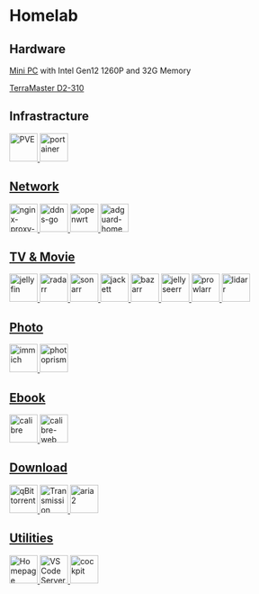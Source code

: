 # Homelab

## Hardware

[Mini PC](https://www.bilibili.com/video/BV1sM4y1b75T/) with Intel Gen12 1260P and 32G Memory

[TerraMaster D2-310](https://www.terra-master.com/uk/products/homesoho-das/d2-310.html)

## Infrastracture
<a href="https://pve.proxmox.com/"><img src="https://cdn.jsdelivr.net/gh/walkxcode/dashboard-icons/png/proxmox.png" alt="PVE" height="50">
<a href="https://www.portainer.io/"><img src="https://cdn.jsdelivr.net/gh/walkxcode/dashboard-icons/png/portainer.png" alt="portainer" height="50">

## Network
<a href="portainer/nginx/yaml"><img src="https://cdn.jsdelivr.net/gh/walkxcode/dashboard-icons/png/nginx-proxy-manager.png" alt="nginx-proxy-manager" height="50">
<a href="portainer/ddns-go.yaml"><img src="https://cdn.jsdelivr.net/gh/jeessy2/ddns-go/favicon.ico" alt="ddns-go" height="50">
<a href="https://adguard.com/"><img src="https://cdn.jsdelivr.net/gh/walkxcode/dashboard-icons/png/openwrt.png" alt="openwrt" height="50">
<a href="https://openwrt.org/"><img src="https://cdn.jsdelivr.net/gh/walkxcode/dashboard-icons/png/adguard-home.png" alt="adguard-home" height="50">

## TV & Movie
<a href="https://jellyfin.org/"><img src="https://cdn.jsdelivr.net/gh/walkxcode/dashboard-icons/png/jellyfin.png" alt="jellyfin" height="50">
<a href="portainer/servarr.yaml"><img src="https://cdn.jsdelivr.net/gh/walkxcode/dashboard-icons/png/radarr.png" alt="radarr" height="50">
<a href="portainer/servarr.yaml"><img src="https://cdn.jsdelivr.net/gh/walkxcode/dashboard-icons/png/sonarr.png" alt="sonarr" height="50">
<a href="portainer/servarr.yaml"><img src="https://cdn.jsdelivr.net/gh/walkxcode/dashboard-icons/png/jackett.png" alt="jackett" height="50">
<a href="portainer/servarr.yaml"><img src="https://cdn.jsdelivr.net/gh/walkxcode/dashboard-icons/png/bazarr.png" alt="bazarr" height="50">
<a href="portainer/servarr.yaml"><img src="https://cdn.jsdelivr.net/gh/walkxcode/dashboard-icons/png/jellyseerr.png" alt="jellyseerr" height="50">
<a href="portainer/servarr.yaml"><img src="https://cdn.jsdelivr.net/gh/walkxcode/dashboard-icons/png/prowlarr.png" alt="prowlarr" height="50">
<a href="portainer/servarr.yaml"><img src="https://cdn.jsdelivr.net/gh/walkxcode/dashboard-icons/png/lidarr.png" alt="lidarr" height="50">

## Photo
<a href="portainer/immich.yaml"><img src="https://cdn.jsdelivr.net/gh/walkxcode/dashboard-icons/png/immich.png" alt="immich" height="50">
<a href="https://www.photoprism.app/"><img src="https://cdn.jsdelivr.net/gh/walkxcode/dashboard-icons/png/photoprism.png" alt="photoprism" height="50">

## Ebook
<a href="portainer/calibre.yaml"><img src="https://cdn.jsdelivr.net/gh/walkxcode/dashboard-icons/png/calibre.png" alt="calibre" height="50">
<a href="portainer/calibre.yaml"><img src="https://cdn.jsdelivr.net/gh/walkxcode/dashboard-icons/png/calibre-web.png" alt="calibre-web" height="50">

## Download
<a href="portainer/qbittorrent.yaml"><img src="https://cdn.jsdelivr.net/gh/walkxcode/dashboard-icons/png/qbittorrent.png" alt="qBittorrent" height="50">
<a href="portainer/transmission.yaml"><img src="https://cdn.jsdelivr.net/gh/walkxcode/dashboard-icons/png/transmission.png" alt="Transmission" height="50">
<a href="portainer/aria2.yaml"><img src="https://cdn.jsdelivr.net/gh/walkxcode/dashboard-icons/png/ariang.png" alt="aria2" height="50">

## Utilities
<a href="portainer/homepage.yaml"><img src="https://cdn.jsdelivr.net/gh/walkxcode/dashboard-icons/png/homepage.png" alt="Homepage" height="50">
<a href="https://code.visualstudio.com/docs/remote/vscode-server"><img src="https://cdn.jsdelivr.net/gh/walkxcode/dashboard-icons/png/code.png" alt="VS Code Server" height="50">
<a href="https://cockpit-project.org/"><img src="https://cdn.jsdelivr.net/gh/walkxcode/dashboard-icons/png/cockpit.png" alt="cockpit" height="50">

